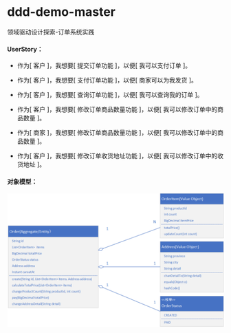 # ddd-demo-master
领域驱动设计探索-订单系统实践

#### **UserStory：**

- 作为[ 客户 ]，我想要[ 提交订单功能 ]，以便[ 我可以支付订单 ]。

- 作为[ 客户 ]，我想要[ 支付订单功能 ]，以便[ 商家可以为我发货 ]。

- 作为[ 客户 ]，我想要[ 查询订单功能 ]，以便[ 我可以查询我的订单 ]。

- 作为[ 客户 ]，我想要[ 修改订单商品数量功能 ]，以便[ 我可以修改订单中的商品数量 ]。

- 作为[ 商家 ]，我想要[ 修改订单商品数量功能 ]，以便[ 我可以修改订单中的商品数量 ]。

- 作为[ 客户 ]，我想要[ 修改订单收货地址功能 ]，以便[ 我可以修改订单中的收货地址 ]。



#### **对象模型：**

![](https://github.com/Jaspershub/ddd-demo-master/blob/master/img/ModelObject.png)
